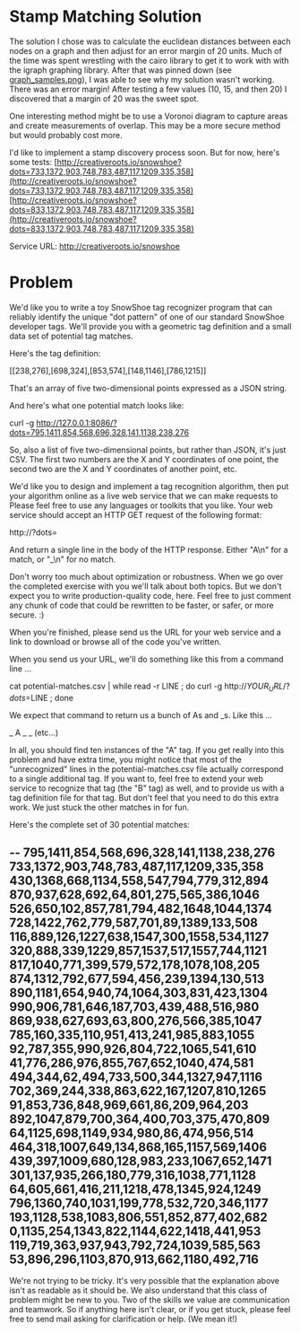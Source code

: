 Stamp Matching Solution
========

The solution I chose was to calculate the euclidean distances between each nodes on a graph and then adjust for an error margin of 20 units. Much of the time was spent wrestling with the cairo library to get it to work with with the igraph graphing library. After that was pinned down (see [graph_samples.png](https://github.com/obimod/stamping/blob/master/graph_samples.png)), I was able to see why my solution wasn't working. There was an error margin! After testing a few values (10, 15, and then 20) I discovered that a margin of 20 was the sweet spot.

One interesting method might be to use a Voronoi diagram to capture areas and create measurements of overlap. This may be a more secure method but would probably cost more.

I'd like to implement a stamp discovery process soon. But for now, here's some tests:
[http://creativeroots.io/snowshoe?dots=733,1372,903,748,783,487,117,1209,335,358](http://creativeroots.io/snowshoe?dots=733,1372,903,748,783,487,117,1209,335,358)
[http://creativeroots.io/snowshoe?dots=833,1372,903,748,783,487,117,1209,335,358](http://creativeroots.io/snowshoe?dots=833,1372,903,748,783,487,117,1209,335,358)

Service URL: http://creativeroots.io/snowshoe

Problem
========

We'd like you to write a toy SnowShoe tag recognizer program that can reliably identify the unique "dot pattern" of one of our standard SnowShoe developer tags. We'll provide you with a geometric tag definition and a small data set of potential tag matches.

Here's the tag definition:

  [[238,276],[698,324],[853,574],[148,1146],[786,1215]]

That's an array of five two-dimensional points expressed as a JSON string.

And here's what one potential match looks like:

  curl -g http://127.0.0.1:8086/?dots=795,1411,854,568,696,328,141,1138,238,276

So, also a list of five two-dimensional points, but rather than JSON, it's just CSV. The first two numbers are the X and Y coordinates of one point, the second two are the X and Y coordinates of another point, etc.

We'd like you to design and implement a tag recognition algorithm, then put your algorithm online as a live web service that we can make requests to Please feel free to use any languages or toolkits that you like. Your web service should accept an HTTP GET request of the following format:

  http://<your-service-url-and-path>?dots=<potential match line>

And return a single line in the body of the HTTP response. Either "A\n" for a match, or "_\n" for no match.

Don't worry too much about optimization or robustness. 
When we go over the completed exercise with you we'll talk about both topics. 
But we don't expect you to write production-quality code, here. 
Feel free to just comment any chunk of code that could be rewritten to be faster, or safer, or more secure. :)

When you're finished, please send us the URL for your web service and a link to download or browse all of the code you've written.

When you send us your URL, we'll do something like this from a command line ...

  cat potential-matches.csv | while read -r LINE ; do curl -g http://$YOUR_URL/?dots=$LINE ; done

We expect that command to return us a bunch of As and _s. Like this ...

  _
  A
  _
  _
  (etc...)

In all, you should find ten instances of the "A" tag. If you get really into this problem and have extra time, you might notice that most of the "unrecognized" lines in the potential-matches.csv file actually correspond to a single additional tag. 
If you want to, feel free to extend your web service to recognize that tag (the "B" tag) as well, and to provide us with a tag definition file for that tag. But don't feel that you need to do this extra work. We just stuck the other matches in for fun.

Here's the complete set of 30 potential matches:

--
795,1411,854,568,696,328,141,1138,238,276
733,1372,903,748,783,487,117,1209,335,358
430,1368,668,1134,558,547,794,779,312,894
870,937,628,692,64,801,275,565,386,1046
526,650,102,857,781,794,482,1648,1044,1374
728,1422,762,779,587,701,89,1389,133,508
116,889,126,1227,638,1547,300,1558,534,1127
320,888,339,1229,857,1537,517,1557,744,1121
817,1040,771,399,579,572,178,1078,108,205
874,1312,792,677,594,456,239,1394,130,513
890,1181,654,940,74,1064,303,831,423,1304
990,906,781,646,187,703,439,488,516,980
869,938,627,693,63,800,276,566,385,1047
785,160,335,110,951,413,241,985,883,1055
92,787,355,990,926,804,722,1065,541,610
41,776,286,976,855,767,652,1040,474,581
494,344,62,494,733,500,344,1327,947,1116
702,369,244,338,863,622,167,1207,810,1265
91,853,736,848,969,661,86,209,964,203
892,1047,879,700,364,400,703,375,470,809
64,1125,698,1149,934,980,86,474,956,514
464,318,1007,649,134,868,165,1157,569,1406
439,397,1009,680,128,983,233,1067,652,1471
301,137,935,266,180,779,316,1038,771,1128
64,605,661,416,211,1218,478,1345,924,1249
796,1360,740,1031,199,778,532,720,346,1177
193,1128,538,1083,806,551,852,877,402,682
0,1135,254,1343,822,1144,622,1418,441,953
119,719,363,937,943,792,724,1039,585,563
53,896,296,1103,870,913,662,1180,492,716
----

We're not trying to be tricky. It's very possible that the explanation above isn't as readable as it should be. We also understand that this class of problem might be new to you. Two of the skills we value are communication and teamwork. So if anything here isn't clear, or if you get stuck, please feel free to send mail asking for clarification or help. (We mean it!)
